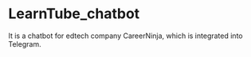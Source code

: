 # LearnTube_chatbot
It is a chatbot for edtech company CareerNinja, which is integrated into Telegram.
